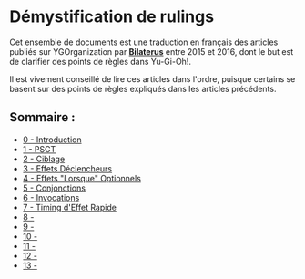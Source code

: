 # Démystification de rulings

Cet ensemble de documents est une traduction en français des articles publiés sur YGOrganization par [**Bilaterus**](https://ygorganization.com/author/bilaterus/page/2/) entre 2015 et 2016, dont le but est de clarifier des points de règles dans Yu-Gi-Oh!. 

Il est vivement conseillé de lire ces articles dans l'ordre, puisque certains se basent sur des points de règles expliqués dans les articles précédents.

## Sommaire :
- [0 - Introduction](Ressources/0_Introduction.md)
- [1 - PSCT](Ressources/1_PSCT.md)
- [2 - Ciblage](Ressources/2_Ciblage.md)
- [3 - Effets Déclencheurs](Ressources/3_Effets_Declencheurs.md)
- [4 - Effets "Lorsque" Optionnels](Ressources/4_When_Optionnels.md)
- [5 - Conjonctions](Ressources/5_Conjonctions.md)
- [6 - Invocations](Ressources/6_Invocations.md)
- [7 - Timing d'Effet Rapide](Ressources/7_Timing_Effet_Rapide.md)
- [8 - ]()
- [9 - ]()
- [10 - ]()
- [11 - ]()
- [12 - ]()
- [13 - ]()
